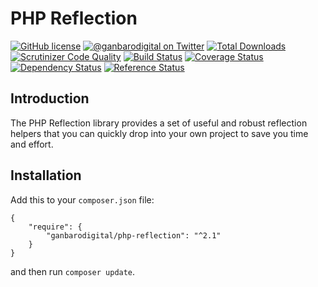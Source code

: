 # PHP Reflection

[![GitHub license](https://img.shields.io/badge/license-New%20BSD-blue.svg)](https://raw.githubusercontent.com/ganbarodigital/php-reflection/develop/LICENSE.md)
[![@ganbarodigital on Twitter](http://img.shields.io/badge/twitter-%40ganbarodigital-blue.svg?style=flat)](https://twitter.com/ganbarodigital)
[![Total Downloads](https://img.shields.io/packagist/dt/ganbarodigital/php-reflection.svg?style=flat)](https://packagist.org/packages/ganbarodigital/php-reflection)
[![Scrutinizer Code Quality](https://scrutinizer-ci.com/g/ganbarodigital/php-reflection/badges/quality-score.png?b=master)](https://scrutinizer-ci.com/g/ganbarodigital/php-reflection/?branch=master)
[![Build Status](https://scrutinizer-ci.com/g/ganbarodigital/php-reflection/badges/build.png?b=master)](https://scrutinizer-ci.com/g/ganbarodigital/php-reflection/build-status/master)
[![Coverage Status](https://coveralls.io/repos/ganbarodigital/php-reflection/badge.svg)](https://coveralls.io/r/ganbarodigital/php-reflection)
[![Dependency Status](https://www.versioneye.com/php/ganbarodigital:php-reflection/dev-master/badge.svg)](https://www.versioneye.com/php/ganbarodigital:php-reflection/dev-master)
[![Reference Status](https://www.versioneye.com/php/ganbarodigital:php-reflection/reference_badge.svg?style=flat)](https://www.versioneye.com/php/ganbarodigital:php-reflection/references)

## Introduction

The PHP Reflection library provides a set of useful and robust reflection helpers that you can quickly drop into your own project to save you time and effort.

## Installation

Add this to your `composer.json` file:

	{
		"require": {
			"ganbarodigital/php-reflection": "^2.1"
		}
	}

and then run `composer update`.
